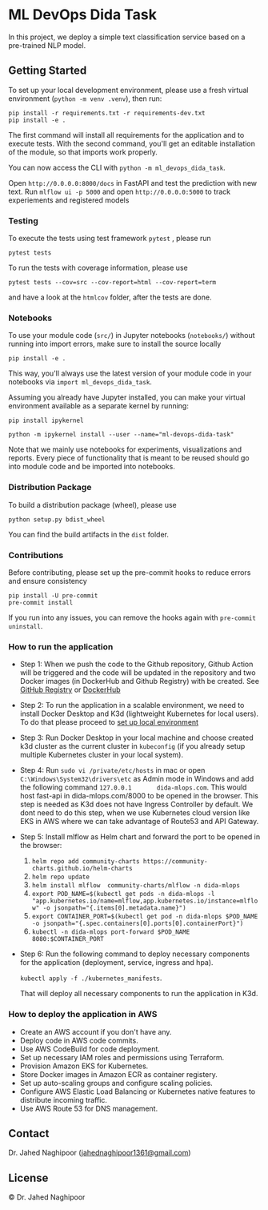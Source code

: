 # ML DevOps Dida Task

In this project, we deploy a simple text classification service based on a pre-trained NLP model.

## Getting Started

To set up your local development environment, please use a fresh virtual environment (`python -m venv .venv`), then run:

    pip install -r requirements.txt -r requirements-dev.txt
    pip install -e .

The first command will install all requirements for the application and to execute tests.
With the second command, you'll get an editable installation of the module, so that imports work properly.

You can now access the CLI with `python -m ml_devops_dida_task`.

Open `http://0.0.0.0:8000/docs` in FastAPI and test the prediction with new text. Run `mlflow ui -p 5000` and open `http://0.0.0.0:5000` to track experiements and registered models


### Testing

To execute the tests using test framework `pytest` , please run

    pytest tests

To run the tests with coverage information, please use

    pytest tests --cov=src --cov-report=html --cov-report=term

and have a look at the `htmlcov` folder, after the tests are done.

### Notebooks

To use your module code (`src/`) in Jupyter notebooks (`notebooks/`) without running into import errors, make sure to install the source locally

    pip install -e .

This way, you'll always use the latest version of your module code in your notebooks via `import ml_devops_dida_task`.

Assuming you already have Jupyter installed, you can make your virtual environment available as a separate kernel by running:

    pip install ipykernel

    python -m ipykernel install --user --name="ml-devops-dida-task"

Note that we mainly use notebooks for experiments, visualizations and reports. Every piece of functionality that is meant to be reused should go into module code and be imported into notebooks.

### Distribution Package

To build a distribution package (wheel), please use

    python setup.py bdist_wheel

You can find the build artifacts in the `dist` folder.

### Contributions

Before contributing, please set up the pre-commit hooks to reduce errors and ensure consistency

    pip install -U pre-commit
    pre-commit install

If you run into any issues, you can remove the hooks again with `pre-commit uninstall`.

### How to run the application
- Step 1: When we push the code to the Github repository, Github Action will be triggered and the code will be updated in the repository and two Docker images (in DockerHub and Github Registry) with be created. See [GitHub Registry](https://github.com/JahedNaghipoor/ml-devops-dida-task/pkgs/container/ml-devops-dida-task) or [DockerHub](https://hub.docker.com/repository/docker/jahednaghipoor/ml_devops_dida_task/tags?page=1&ordering=last_updated)

- Step 2: To run the application in a scalable environment, we need to install Docker Desktop and K3d (lightweight Kubernetes for local users). To do that please proceed to [set up local environment](kubernetes_manifests/README.asciidoc)

- Step 3: Run Docker Desktop in your local machine and choose created k3d cluster as the current cluster in `kubeconfig` (if you already setup multiple Kubernetes cluster in your local system).

- Step 4: Run `sudo vi /private/etc/hosts` in mac or open `C:\Windows\System32\drivers\etc` as Admin mode in Windows and add the following command
  `127.0.0.1       dida-mlops.com`. This would host fast-api in dida-mlops.com/8000 to be opened in the browser. This step is needed as K3d does not have Ingress Controller by default. We dont need to do this step, when we use Kubernetes cloud version like EKS in AWS where we can take advantage of Route53 and API Gateway.

- Step 5: Install mlflow as Helm chart and forward the port to be opened in the browser:
   1. `helm repo add community-charts https://community-charts.github.io/helm-charts`
   2. `helm repo update`
   3. `helm install mlflow  community-charts/mlflow -n dida-mlops`
   4. `export POD_NAME=$(kubectl get pods -n dida-mlops -l "app.kubernetes.io/name=mlflow,app.kubernetes.io/instance=mlflow" -o jsonpath="{.items[0].metadata.name}")`
   5. `export CONTAINER_PORT=$(kubectl get pod -n dida-mlops $POD_NAME -o jsonpath="{.spec.containers[0].ports[0].containerPort}")`
   6. `kubectl -n dida-mlops port-forward $POD_NAME 8080:$CONTAINER_PORT`

- Step 6: Run the following command to deploy necessary components for the application (deployment, service, ingress and hpa).
  
  `kubectl apply -f ./kubernetes_manifests`.
  
  That will deploy all necessary components to run the application in K3d.


### How to deploy the application in AWS

- Create an AWS account if you don't have any.
- Deploy code in AWS code commits.
- Use AWS CodeBuild for code deployment.
- Set up necessary IAM roles and permissions using Terraform.
- Provision Amazon EKS for Kubernetes.
- Store Docker images in Amazon ECR as container registery.
- Set up auto-scaling groups and configure scaling policies.
- Configure AWS Elastic Load Balancing or Kubernetes native features to distribute incoming traffic.
- Use AWS Route 53 for DNS management.

## Contact

Dr. Jahed Naghipoor (jahednaghipoor1361@gmail.com)

## License

© Dr. Jahed Naghipoor
